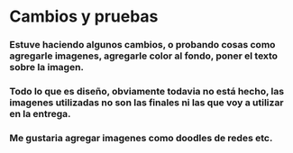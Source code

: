 # Cambios y pruebas
### Estuve haciendo algunos cambios, o probando cosas como agregarle imagenes, agregarle color al fondo, poner el texto sobre la imagen.
### Todo lo que es diseño, obviamente todavia no está hecho, las imagenes utilizadas no son las finales ni las que voy a utilizar en la entrega.
### Me gustaria agregar imagenes como doodles de redes etc. 

